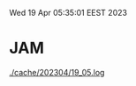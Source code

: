 Wed 19 Apr 05:35:01 EEST 2023
# JAM
<a href='./cache/202304/19_05.log'>./cache/202304/19_05.log</a>
